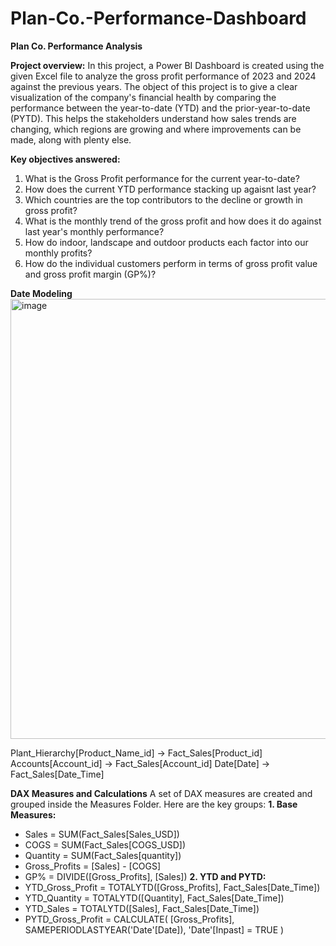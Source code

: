# Plan-Co.-Performance-Dashboard
**Plan Co. Performance Analysis**

**Project overview:**
In this project, a Power BI Dashboard is created using the given Excel file to analyze the gross profit performance of 2023 and 2024 against the previous years. The object of this project is to give a clear visualization of the company's financial health by comparing the performance between the year-to-date (YTD) and the prior-year-to-date (PYTD).
This helps the stakeholders understand how sales trends are changing, which regions are growing and where improvements can be made, along with plenty else.

**Key objectives answered:**
1. What is the Gross Profit performance for the current year-to-date?
2. How does the current YTD performance stacking up agaisnt last year?
3. Which countries are the top contributors to the decline or growth in gross profit?
4. What is the monthly trend of the gross profit and how does it do against last year's monthly performance?
5. How do indoor, landscape and outdoor products each factor into our monthly profits?
6. How do the individual customers perform in terms of gross profit value and gross profit margin (GP%)?

**Date Modeling**
<img width="1119" height="704" alt="image" src="https://github.com/user-attachments/assets/dc383b5c-ef89-41d5-8cc3-86162813ac58" />

Plant_Hierarchy[Product_Name_id] -> Fact_Sales[Product_id]
Accounts[Account_id] -> Fact_Sales[Account_id]
Date[Date] -> Fact_Sales[Date_Time]

**DAX Measures and Calculations**
A set of DAX measures are created and grouped inside the Measures Folder. Here are the key groups:
**1. Base Measures:**
- Sales = SUM(Fact_Sales[Sales_USD])
- COGS = SUM(Fact_Sales[COGS_USD])
- Quantity = SUM(Fact_Sales[quantity])
- Gross_Profits = [Sales] - [COGS]
- GP% = DIVIDE([Gross_Profits], [Sales])
**2. YTD and PYTD:**
- YTD_Gross_Profit = TOTALYTD([Gross_Profits], Fact_Sales[Date_Time])
- YTD_Quantity = TOTALYTD([Quantity], Fact_Sales[Date_Time])
- YTD_Sales = TOTALYTD([Sales], Fact_Sales[Date_Time])
- PYTD_Gross_Profit = 
  CALCULATE(
      [Gross_Profits],
      SAMEPERIODLASTYEAR('Date'[Date]),
      'Date'[Inpast] = TRUE <!-- This is a filter I made so that it only run until the same date of last year. So, if the date is Oct-25-2025, for the PYTD, it'll run            until Oct-25-2024. -->
  )
  
